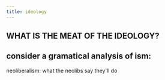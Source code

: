 ```yaml
---
title: ideology
---
```


## WHAT IS THE MEAT OF THE IDEOLOGY?
## consider a gramatical analysis of ism:
neoliberalism: what the neolibs say they'll do
